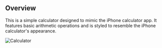 ## Overview

This is a simple calculator designed to mimic the iPhone calculator app. It features basic arithmetic operations and is styled to resemble the iPhone calculator's appearance.

![Calculator](Media/Images/image.png.png)
